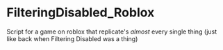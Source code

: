 # FilteringDisabled_Roblox
Script for a game on roblox that replicate's *almost* every single thing (just like back when Filtering Disabled was a thing)
